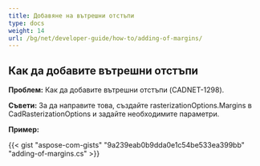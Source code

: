 ```yaml
---
title: Добавяне на вътрешни отстъпи
type: docs
weight: 14
url: /bg/net/developer-guide/how-to/adding-of-margins/
---
```


## **Как да добавите вътрешни отстъпи**

**Проблем:** Как да добавите вътрешни отстъпи (CADNET-1298).

**Съвети:** За да направите това, създайте rasterizationOptions.Margins в CadRasterizationOptions и задайте необходимите параметри.

**Пример:**

{{< gist "aspose-com-gists" "9a239eab0b9dda0e1c54be533ea399bb" "adding-of-margins.cs" >}}
